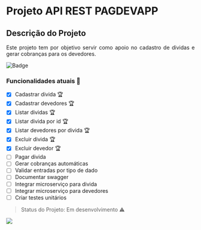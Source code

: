 # Projeto API REST PAGDEVAPP 

## Descrição do Projeto
<p align="justify"> Este projeto tem por objetivo servir como apoio no cadastro de dividas e gerar cobranças para os devedores.</p>

![Badge](https://img.shields.io/static/v1?label=java&message=spring-boot&color=blue&style=for-the-badge&logo=JAVA)

### Funcionalidades atuais :checkered_flag:

- [X] Cadastrar divida :trophy:
- [X] Cadastrar devedores :trophy:
- [X] Listar dividas :trophy:
- [X] Listar divida por id :trophy:
- [X] Listar devedores por divida :trophy:
- [X] Excluir divida :trophy:
- [X] Excluir devedor :trophy:
- [ ] Pagar divida
- [ ] Gerar cobranças automáticas
- [ ] Validar entradas por tipo de dado
- [ ] Documentar swagger
- [ ] Integrar microserviço para divida
- [ ] Integrar microserviço para devedores
- [ ] Criar testes unitários

> Status do Projeto: Em desenvolvimento :warning:


<img src="https://github.com/marciliodev/pagdevapp/blob/master/img/01.png?raw=true">










